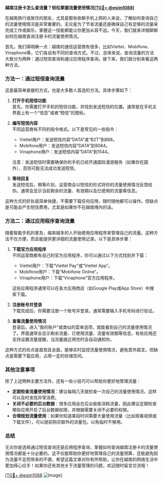 **越南注册卡怎么查流量？轻松掌握流量使用情况[[TG💪+ @esim1088](https://t.me/s/esim1088)]**

在越南旅行或居住的朋友，尤其是那些依赖手机上网的人来说，了解如何查询自己的流量使用情况是非常重要的。无论是为了节省流量还是确保自己有足够的流量来完成工作或娱乐，掌握这一技能都能让你更加从容不迫。今天，我们就来详细聊聊如何在越南查询注册卡的流量使用情况。

首先，我们得明确一点：越南的通信运营商有很多，比如Viettel、Mobifone、Vinaphone等，它们各自有不同的查询方式。不过，总体来说，查询流量的方法大致分为两种：通过短信查询和通过应用程序查询。接下来，我们就分别来看这两种方法。

### 方法一：通过短信查询流量

这是最简单直接的方式，也是大多数人首选的方法。具体步骤如下：

1. **打开手机短信功能**  
   首先，你需要打开手机的短信功能，并找到发送短信的位置。通常是在手机主界面上有一个“信息”或者“短信”的图标。

2. **编写短信内容**  
   不同运营商有不同的指令格式。以下是常见的一些指令：
   - Viettel用户：发送短信内容“DATA”或“B2T”到888。
   - Mobifone用户：发送短信内容“DATA”到9084。
   - Vinaphone用户：发送短信内容“DATA”到1544。
   
   注意：发送短信时需要确保你的手机已经开通国际漫游服务（如果你在国外），否则可能无法成功发送短信。

3. **等待回复**  
   发送短信后，稍等片刻，运营商会以短信的形式将你的流量使用情况反馈给你。通常会显示当前剩余的流量、有效期以及已使用的流量等信息。

这种方式的好处是简单快捷，不需要下载任何应用，随时随地都可以操作。但缺点是可能会产生短信费用，尤其是如果你不在越南境内的话。

### 方法二：通过应用程序查询流量

随着智能手机的普及，越来越多的人开始使用应用程序来管理自己的流量。这种方法不仅方便，而且能提供更详细的流量使用记录。以下是具体步骤：

1. **下载官方应用程序**  
   不同运营商都有自己的官方应用程序，你可以通过以下方式找到并下载：
   - Viettel用户：下载“Viettel Pay”或“Viettel App”。
   - Mobifone用户：下载“Mobifone Online”。
   - Vinaphone用户：下载“Vinaphone”官方应用程序。
   
   这些应用程序通常可以在各大应用商店（如Google Play或App Store）中搜索下载。

2. **注册账号并登录**  
   下载完成后，你需要注册一个账号并登录。通常需要输入手机号码进行验证。

3. **查看流量使用情况**  
   登录后，进入“我的账户”或类似的菜单选项，就能看到自己的流量使用情况了。界面通常会显示剩余流量、已使用流量、流量有效期等信息。有些应用还支持设置流量提醒，当流量接近用完时会自动通知你。

这种方式的优点是直观且全面，能够实时监控流量使用情况，避免意外超支。但缺点是需要下载应用，占用一定的存储空间。

### 其他注意事项

除了上述两种主要方法外，还有一些小技巧可以帮助你更好地管理流量：

- **定期检查流量使用情况**：建议每隔几天就检查一次自己的流量使用情况，这样可以及时发现异常消费。
- **关闭不必要的后台数据**：很多应用会在后台偷偷消耗流量，因此建议定期检查哪些应用开启了后台数据权限，并根据需要关闭不必要的权限。
- **合理规划流量使用**：如果你知道某段时间需要大量使用流量（比如观看视频或下载文件），可以提前购买额外的流量包，以免临时不够用。

### 总结

无论你是选择通过短信查询还是应用程序查询，掌握如何查询越南注册卡的流量使用情况都是十分必要的。这不仅能帮助你更好地管理自己的流量预算，还能避免因为流量不足而带来的不便。希望这篇文章对你有所帮助，让你在越南的网络生活中更加得心应手！如果你还有其他关于流量管理的问题，欢迎随时留言交流哦！

[[TG💪+ @esim1088](https://t.me/s/esim1088) ![Image](https://i.postimg.cc/4NQfJmqS/Snipaste-2025-05-13-00-14-12.png)]